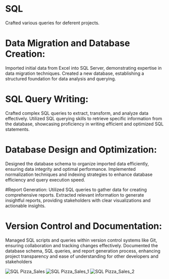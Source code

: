 # SQL
Crafted various queries for deferent projects.

# Data Migration and Database Creation:
Imported initial data from Excel into SQL Server, demonstrating expertise in data migration techniques. Created a new database, establishing a structured foundation for data analysis and querying.

# SQL Query Writing:
Crafted complex SQL queries to extract, transform, and analyze data effectively. Utilized SQL querying skills to retrieve specific information from the database, showcasing proficiency in writing efficient and optimized SQL statements.

# Database Design and Optimization:
Designed the database schema to organize imported data efficiently, ensuring data integrity and optimal performance. Implemented normalization techniques and indexing strategies to enhance database efficiency and query execution speed.

#Report Generation:
Utilized SQL queries to gather data for creating comprehensive reports. Extracted relevant information to generate insightful reports, providing stakeholders with clear visualizations and actionable insights.

# Version Control and Documentation:
Managed SQL scripts and queries within version control systems like Git, ensuring collaboration and tracking changes effectively. Documented the database schema, SQL queries, and report generation process, enhancing project transparency and ease of understanding for other developers and stakeholders





![SQL Pizza_Sales](https://github.com/WizardAmit/SQL/assets/150200139/a1e6c379-60bc-4aa1-b95f-7acdfe82f509)
![SQL Pizza_Sales_1](https://github.com/WizardAmit/SQL/assets/150200139/1cc85aa9-ebbd-4f83-8360-419ffd85252b)
![SQL Pizza_Sales_2](https://github.com/WizardAmit/SQL/assets/150200139/3f303446-a5d4-4d0a-9612-167acb94be3b)


